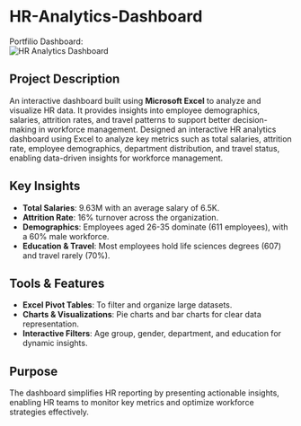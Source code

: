 # HR-Analytics-Dashboard

Portfilio Dashboard:  
![HR Analytics Dashboard](Dashboard.jpeg)


## Project Description  
An interactive dashboard built using **Microsoft Excel** to analyze and visualize HR data. It provides insights into employee demographics, salaries, attrition rates, and travel patterns to support better decision-making in workforce management.
Designed an interactive HR analytics dashboard using Excel to analyze key metrics such as total salaries, attrition rate, employee demographics, department distribution, and travel status, enabling data-driven insights for workforce management.

## Key Insights  
- **Total Salaries**: 9.63M with an average salary of 6.5K.  
- **Attrition Rate**: 16% turnover across the organization.  
- **Demographics**: Employees aged 26-35 dominate (611 employees), with a 60% male workforce.  
- **Education & Travel**: Most employees hold life sciences degrees (607) and travel rarely (70%).  

## Tools & Features  
- **Excel Pivot Tables**: To filter and organize large datasets.  
- **Charts & Visualizations**: Pie charts and bar charts for clear data representation.  
- **Interactive Filters**: Age group, gender, department, and education for dynamic insights.  

## Purpose  
The dashboard simplifies HR reporting by presenting actionable insights, enabling HR teams to monitor key metrics and optimize workforce strategies effectively.


